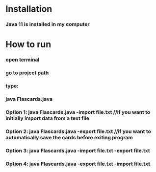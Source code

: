 # Installation

### Java 11 is installed in my computer

# How to run

### open terminal
### go to project path
### type:
### java Flascards.java
### Option 1: java Flascards.java -import file.txt //if you want to initially import data from a text file
### Option 2: java Flascards.java -export file.txt //if you want to automatically save the cards before exiting program
### Option 3: java Flascards.java -import file.txt -export file.txt
### Option 4: java Flascards.java -export file.txt -import file.txt